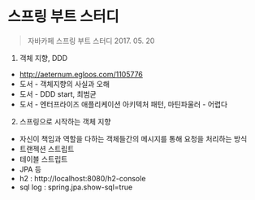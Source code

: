 스프링 부트 스터디
=============================

> 자바카페
> 스프링 부트 스터디
> 2017. 05. 20

1. 객체 지향, DDD
  * http://aeternum.egloos.com/1105776
  * 도서 - 객체지향의 사실과 오해
  * 도서 - DDD start, 최범균
  * 도서 - 엔터프라이즈 애플리케이션 아키텍처 패턴, 마틴파울러 - 어렵다

2. 스프링으로 시작하는 객체 지향
  * 자신이 책임과 역할을 다하는 객체들간의 메시지를 통해 요청을 처리하는 방식
  * 트랜젝션 스트립트
  * 테이블 스트립트
  * JPA 등
  * h2 : http://localhost:8080/h2-console
  * sql log : spring.jpa.show-sql=true
